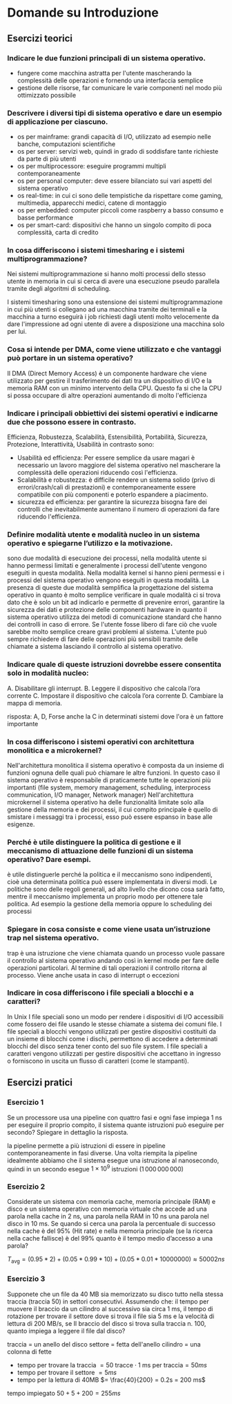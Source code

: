 ﻿# Domande su Introduzione

## Esercizi teorici

### Indicare le due funzioni principali di un sistema operativo.

- fungere come macchina astratta per l'utente mascherando la complessità delle operazioni e fornendo una interfaccia semplice
- gestione delle risorse, far comunicare le varie componenti nel modo più ottimizzato possibile

### Descrivere i diversi tipi di sistema operativo e dare un esempio di applicazione per ciascuno.

- os per mainframe: grandi capacità di I/O, utilizzato ad esempio nelle banche, computazioni scientifiche
- os per server: servizi web, quindi in grado di soddisfare tante richieste da parte di più utenti
- os per multiprocessore: eseguire programmi multipli contemporaneamente
- os per personal computer: deve essere bilanciato sui vari aspetti del sistema operativo
- os real-time: in cui ci sono delle tempistiche da rispettare come gaming, multimedia, apparecchi medici, catene di montaggio
- os per embedded: computer piccoli come raspberry a basso consumo e basse performance
- os per smart-card: dispositivi che hanno un singolo compito di poca complessità, carta di credito
 
### In cosa differiscono i sistemi timesharing e i sistemi multiprogrammazione?

Nei sistemi multiprogrammazione si hanno molti processi dello stesso utente in memoria in cui si cerca di avere una esecuzione pseudo parallela tramite degli algoritmi di scheduling.

I sistemi timesharing sono una estensione dei sistemi multiprogrammazione in cui più utenti si collegano ad una macchina tramite dei terminali e la macchina a turno eseguirà i job richiesti dagli utenti molto velocemente da dare l'impressione ad ogni utente di avere a disposizione una macchina solo per lui.

### Cosa si intende per DMA, come viene utilizzato e che vantaggi può portare in un sistema operativo?

Il DMA (Direct Memory Access) è un componente hardware che viene utilizzato per gestire il trasferimento dei dati tra un dispositivo di I/O e la memoria RAM con un minimo intervento della CPU. Questo fa si che la CPU si possa occupare di altre operazioni aumentando di molto l'efficienza
	
### Indicare i principali obbiettivi dei sistemi operativi e indicarne due che possono essere in contrasto.

Efficienza, Robustezza, Scalabilità, Estensibilità, Portabilità, Sicurezza, Protezione, Interattività, Usabilità
in contrasto sono:
- Usabilità ed efficienza: Per essere semplice da usare magari è necessario un lavoro maggiore del sistema operativo nel mascherare la complessità delle operazioni riducendo così l'efficienza.
- Scalabilità e robustezza: è difficile rendere un sistema solido (privo di errori/crash/cali di prestazioni) e contemporaneamente essere compatibile con più componenti e poterlo espandere a piacimento.
- sicurezza ed efficienza: per garantire la sicurezza bisogna fare dei controlli che inevitabilmente aumentano il numero di operazioni da fare riducendo l'efficienza.

### Definire modalità utente e modalità nucleo in un sistema operativo e spiegarne l’utilizzo e la motivazione.

sono due modalità di esecuzione dei processi, nella modalità utente si hanno permessi limitati e generalmente i processi dell'utente vengono eseguiti in questa modalità.
Nella modalità kernel si hanno pieni permessi e i processi del sistema operativo vengono eseguiti in questa modalità.
	La presenza di queste due modalità semplifica la progettazione del sistema operativo in quanto è molto semplice verificare in quale modalità ci si trova dato che è solo un bit ad indicarlo e permette di prevenire errori, garantire la sicurezza dei dati e protezione delle componenti hardware in quanto il sistema operativo utilizza dei metodi di comunicazione standard che hanno dei controlli in caso di errore.
	Se l'utente fosse libero di fare ciò che vuole sarebbe molto semplice creare gravi problemi al sistema. L'utente può sempre richiedere di fare delle operazioni più sensibili tramite delle chiamate a sistema lasciando il controllo al sistema operativo.
	
### Indicare quale di queste istruzioni dovrebbe essere consentita solo in modalità nucleo:

A. Disabilitare gli interrupt.
B. Leggere il dispositivo che calcola l’ora corrente
C. Impostare il dispositivo che calcola l’ora corrente
D. Cambiare la mappa di memoria.

risposta: A, D, Forse anche la C in determinati sistemi dove l'ora è un fattore importante

### In cosa differiscono i sistemi operativi con architettura monolitica e a microkernel?

Nell'architettura monolitica il sistema operativo è composta da un insieme di funzioni ognuna delle quali può chiamare le altre funzioni. In questo caso il sistema operativo è responsabile di praticamente tutte le operazioni più importanti (file system, memory management, scheduling, interprocess communication, I/O manager, Network manager)
Nell'architettura microkernel il sistema operativo ha delle funzionalità limitate solo alla gestione della memoria e dei processi, il cui compito principale è quello di smistare i messaggi tra i processi, esso può essere espanso in base alle esigenze.

### Perché è utile distinguere la politica di gestione e il meccanismo di attuazione delle funzioni di un sistema operativo? Dare esempi.

è utile distinguerle perché la politica e il meccanismo sono indipendenti, cioè una determinata politica può essere implementata in diversi modi. Le politiche sono delle regoli generali, ad alto livello che dicono cosa sarà fatto, mentre il meccanismo implementa un proprio modo per ottenere tale politica. Ad esempio la gestione della memoria oppure lo scheduling dei processi

### Spiegare in cosa consiste e come viene usata un’istruzione trap nel sistema operativo.

trap è una istruzione che viene chiamata quando un processo vuole passare il controllo al sistema operativo andando così in kernel mode per fare delle operazioni particolari. Al termine di tali operazioni il controllo ritorna al processo. Viene anche usata in caso di interrupt o eccezioni

### Indicare in cosa differiscono i file speciali a blocchi e a caratteri?

In Unix I file speciali sono un modo per rendere i dispositivi di I/O accessibili come fossero dei file usando le stesse chiamate a sistema dei comuni file.
I file speciali a blocchi vengono utilizzati per gestire dispositivi costituiti da un insieme di blocchi come i dischi, permettono di accedere a determinati blocchi del disco senza tener conto del suo file system.
I file speciali a caratteri vengono utilizzati per gestire dispositivi che accettano in ingresso o forniscono in uscita un flusso di caratteri (come le stampanti).


## Esercizi pratici

### Esercizio 1

Se un processore usa una pipeline con quattro fasi e ogni fase impiega 1 ns per eseguire il proprio compito, il sistema quante istruzioni può eseguire per secondo? Spiegare in dettaglio la risposta. 

la pipeline permette a più istruzioni di essere in pipeline contemporaneamente in fasi diverse.  Una volta riempita la pipeline idealmente abbiamo che il sistema esegue una istruzione al nanosecondo, quindi in un secondo esegue $1 \times 10^9$ istruzioni $(1\,000\,000\,000)$


### Esercizio 2

Considerate un sistema con memoria cache, memoria principale (RAM) e disco e un sistema operativo con memoria virtuale che accede ad una parola nella cache in 2 ns, una parola nella RAM in 10 ns una parola nel disco in 10 ms. Se quando si cerca una parola la percentuale di successo nella cache è del 95% (Hit rate) e nella memoria principale (se la ricerca nella cache fallisce) è del 99% quanto è il tempo medio d’accesso a una parola?

$$T_{\text{avg}} =(0.95 * 2) + (0.05 * 0.99 * 10) + (0.05 * 0.01 * 10000000) \approx 50002 ns$$

### Esercizio 3

Supponete che un file da 40 MB sia memorizzato su disco tutto nella stessa traccia (traccia 50) in settori consecutivi. Assumendo che: il tempo per muovere il braccio da un cilindro al successivo sia circa 1 ms, il tempo di rotazione per trovare il settore dove si trova il file sia 5 ms e la velocità di lettura di 200 MB/s, se Il braccio del disco si trova sulla traccia n. 100, quanto impiega a leggere il file dal disco?

traccia = un anello del disco
settore = fetta dell'anello
cilindro = una colonna di fette

- tempo per trovare la traccia $= 50\text{ tracce} \cdot 1\text{ ms per traccia} = 50ms$
- tempo per trovare il settore $= 5ms$
- tempo per la lettura di 40MB $= \frac{40}{200} = 0.2s = 200 ms$

tempo impiegato $50 + 5 + 200 = 255ms$
